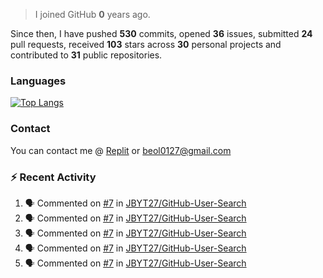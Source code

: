 > I joined GitHub **0** years ago.

Since then, I have pushed **530** commits, opened **36** issues, submitted **24** pull requests, received **103** stars across **30** personal projects and contributed to **31** public repositories.


### Languages

[![Top Langs](https://github-readme-stats.vercel.app/api/top-langs/?username=JBYT27&layout=compact)](https://github.com/anuraghazra/github-readme-stats)


### Contact
You can contact me @ [Replit](https://replit.com/@JBloves27) or beol0127@gmail.com

### :zap: Recent Activity

<!--START_SECTION:activity-->
1. 🗣 Commented on [#7](https://github.com/JBYT27/GitHub-User-Search/issues/7) in [JBYT27/GitHub-User-Search](https://github.com/JBYT27/GitHub-User-Search)
2. 🗣 Commented on [#7](https://github.com/JBYT27/GitHub-User-Search/issues/7) in [JBYT27/GitHub-User-Search](https://github.com/JBYT27/GitHub-User-Search)
3. 🗣 Commented on [#7](https://github.com/JBYT27/GitHub-User-Search/issues/7) in [JBYT27/GitHub-User-Search](https://github.com/JBYT27/GitHub-User-Search)
4. 🗣 Commented on [#7](https://github.com/JBYT27/GitHub-User-Search/issues/7) in [JBYT27/GitHub-User-Search](https://github.com/JBYT27/GitHub-User-Search)
5. 🗣 Commented on [#7](https://github.com/JBYT27/GitHub-User-Search/issues/7) in [JBYT27/GitHub-User-Search](https://github.com/JBYT27/GitHub-User-Search)
<!--END_SECTION:activity-->
